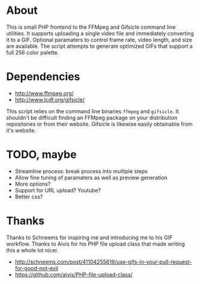 About
================================
This is small PHP frontend to the FFMpeg and Gifsicle command line utilities. It supports uploading a single video file and immediately converting it to a GIF. Optional paramaters to control frame rate, video length, and size are available. The script attempts to generate optimized GIFs that support a full 256 color palette.

Dependencies
================================
* http://www.ffmpeg.org/
* http://www.lcdf.org/gifsicle/

This script relies on the command line binaries ```ffmpeg``` and ```gifsicle```. It shouldn't be difficult finding an FFMpeg package on your distribution repositories or from their website. Gifsicle is likewise easily obtainable from it's website.

TODO, maybe
================================
* Streamline process: break process into multiple steps
* Allow fine tuning of paramaters as well as preview generation
* More options?
* Support for URL upload? Youtube?
* Better css?

Thanks
================================
Thanks to Schneems for inspiring me and introducing me to his GIF workflow. Thanks to Aivis for his PHP file upload class that made writing this a whole lot nicer.

* http://schneems.com/post/41104255619/use-gifs-in-your-pull-request-for-good-not-evil
* https://github.com/aivis/PHP-file-upload-class/
